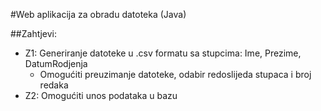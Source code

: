 #Web aplikacija za obradu datoteka (Java)

##Zahtjevi:
 - Z1: Generiranje datoteke u .csv formatu sa stupcima: Ime, Prezime, DatumRodjenja    
     - Omogućiti preuzimanje datoteke, odabir redoslijeda stupaca i broj redaka
 - Z2: Omogućiti unos podataka u bazu
